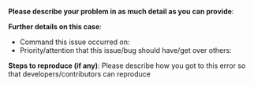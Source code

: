 **Please describe your problem in as much detail as you can provide**:


**Further details on this case**:

- Command this issue occurred on:
- Priority/attention that this issue/bug should have/get over others:

**Steps to reproduce (if any)**:
Please describe how you got to this error so that developers/contributors can reproduce

